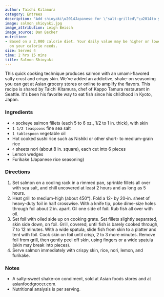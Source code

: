 ```yaml
---
author: Taichi Kitamura
category: Entrees
description: "Add shioyaki\u2014Japanese for \"salt-grilled\"\u2014to your repertoire."
image: salmon_shioyaki.jpg
image_attribution: Leigh Beisch
image_source: Dan Becker
nutrition:
- Based on a 2,000 calorie diet. Your daily value may be higher or lower depending
  on your calorie needs.
size: Serves 4
time: 2 hrs 15 mins
title: Salmon Shioyaki
---
```


This quick cooking technique produces salmon with an umami-flavored salty crust and crispy skin. We've added an addictive, shake-on seasoning you can get at Asian grocery stores or online to amplify the flavors. This recipe is shared by Taichi Kitamura, chef of Kappo Tamura restaurant in Seattle. It's been his favorite way to eat fish since his childhood in Kyoto, Japan.

### Ingredients

* `4` sockeye salmon fillets (each 5 to 6 oz., 1/2 to 1 in. thick), with skin
* `1 1/2 teaspoons` fine sea salt
* `1 tablespoon` vegetable oil
* Hot cooked sushi rice such as Nishiki or other short- to medium-grain rice
* `4` sheets nori (about 8 in. square), each cut into 6 pieces
* Lemon wedges
* Furikake (Japanese rice seasoning)

### Directions

1. Set salmon on a cooling rack in a rimmed pan, sprinkle fillets all over with sea salt, and chill uncovered at least 2 hours and as long as 5 hours.
2. Heat grill to medium-high (about 450°). Fold a 12- by 20-in. sheet of heavy-duty foil in half crosswise. With a knife tip, poke dime-size holes through foil about 2 in. apart. Oil one side of foil. Rub fish all over with oil.
3. Set foil with oiled side up on cooking grate. Set fillets slightly separated, skin side down, on foil. Grill, covered, until fish is barely cooked through, 7 to 12 minutes. With a wide spatula, slide fish from skin to a platter and tent with foil. Cook skin on foil until crisp, 2 to 3 more minutes. Remove foil from grill, then gently peel off skin, using fingers or a wide spatula (skin may break into pieces).
4. Serve salmon immediately with crispy skin, rice, nori, lemon, and furikake.

### Notes

* A salty-sweet shake-on condiment, sold at Asian foods stores and at asianfoodgrocer.com.
* Nutritional analysis is per serving.